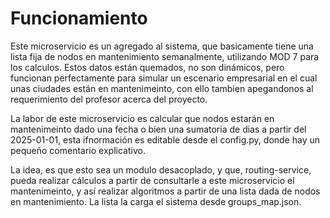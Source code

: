 # Funcionamiento
Este microservicio es un agregado al sistema, que basicamente tiene una lista fija de nodos en mantenimiento semanalmente, utilizando MOD 7 para los calculos. Estos datos están quemados, no son dinámicos, pero funcionan perfectamente para simular un escenario empresarial en el cual unas ciudades están en mantenimeinto, con ello tambien apegandonos al requerimiento del profesor acerca del proyecto.

La labor de este microservicio es calcular que nodos estarán en mantenimeinto dado una fecha o bien una sumatoria de dias a partir del 2025-01-01, esta ifnormación es editable desde el config.py, donde hay un pequeño comentario explicativo.

La idea, es que esto sea un modulo desacoplado, y que, routing-service, pueda realizar cálculos a partir de consultarle a este microservicio el mantenimeinto, y así realizar algoritmos a partir de una lista dada de nodos en mantenimiento. La lista la carga el sistema desde groups_map.json.